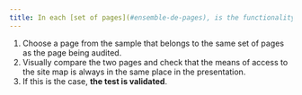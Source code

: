 ```yaml
---
title: In each [set of pages](#ensemble-de-pages), is the functionality to the [page "site map"](#page-plan-du-site) always in the same relative order in the source code?
---
```


1. Choose a page from the sample that belongs to the same set of pages as the page being audited.
2. Visually compare the two pages and check that the means of access to the site map is always in the same place in the presentation.
3. If this is the case, **the test is validated**.

